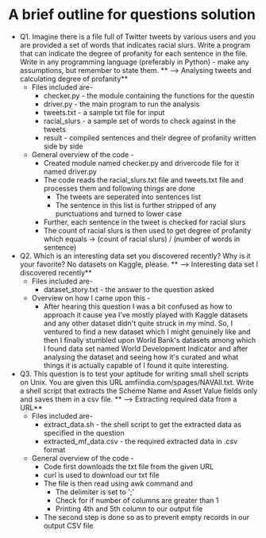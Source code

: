 # A brief outline for questions solution 
* Q1. Imagine there is a file full of Twitter tweets by various users and you are provided a set of words that indicates racial slurs. Write a program that can indicate the degree of profanity for each sentence in the file. Write in any programming language (preferably in Python) - make any assumptions, but remember to state them.
  ** --> Analysing tweets and calculating degree of profanity**
    * Files included are-
      - checker.py - the module containing the functions for the questin
      - driver.py - the main program to run the analysis
      - tweets.txt - a sample txt file for input
      - racial_slurs - a sample set of words to check against in the tweets
      - result - compiled sentences and their degree of profanity written side by side
    * General overview of the code -
      - Created module named checker.py and drivercode file for it named driver.py
      - The code reads the racial_slurs.txt file and tweets.txt file and processes them and following things are done 
         - The tweets are seperated into sentences list
         - The sentence in this list is further stripped of any punctuations and turned to lower case
      - Further, each sentence in the tweet is checked for racial slurs
      - The count of racial slurs is then used to get degree of profanity which equals -> (count of racial slurs) / (number of words in sentence)
* Q2. Which is an interesting data set you discovered recently? Why is it your favorite? No datasets on Kaggle, please.
  ** --> Interesting data set I discovered recently**
    * Files included are-
      - dataset_story.txt - the answer to the question asked
    * Overview on how I came upon this -
      - After hearing this question I was a bit confused as how to approach it cause yea I've mostly played with Kaggle datasets and any other dataset didn't quite struck in my mind. So, I ventured to find a new dataset which I might genuinely like and then I finally stumbled upon World Bank's datasets among which I found data set named World Development Indicator and after analysing the dataset and seeing how it's curated and what things it is actually capable of I found it quite interesting.
* Q3. This question is to test your aptitude for writing small shell scripts on Unix. You are given this URL amfiindia.com/spages/NAVAll.txt. Write a shell script that extracts the Scheme Name and Asset Value fields only and saves them in a csv file.
  ** --> Extracting required data from a URL**
    * Files included are-
      - extract_data.sh - the shell script to get the extracted data as specified in the question
      - extracted_mf_data.csv - the required extracted data in .csv format
    * General overview of the code -
      - Code first downloads the txt file from the given URL
      - curl is used to download our txt file
      - The file is then read using awk command and
        - The delimiter is set to ';'
        - Check for if number of columns are greater than 1
        - Printing 4th and 5th column to our output file
      - The second step is done so as to prevent empty records in our output CSV file
